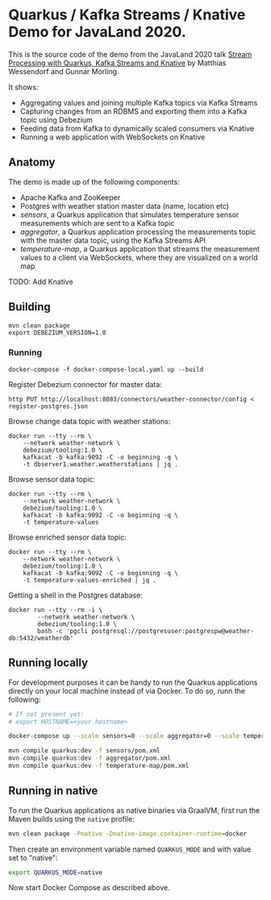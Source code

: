 # Quarkus / Kafka Streams / Knative Demo for JavaLand 2020.

This is the source code of the demo from the JavaLand 2020 talk [Stream Processing with Quarkus, Kafka Streams and Knative](https://programm.javaland.eu/2020/#/scheduledEvent/590798) by Matthias Wessendorf and Gunnar Morling.

It shows:

* Aggregating values and joining multiple Kafka topics via Kafka Streams
* Capturing changes from an RDBMS and exporting them into a Kafka topic using Debezium
* Feeding data from Kafka to dynamically scaled consumers via Knative
* Running a web application with WebSockets on Knative

## Anatomy

The demo is made up of the following components:

* Apache Kafka and ZooKeeper
* Postgres with weather station master data (name, location etc)
* _sensors_, a Quarkus application that simulates temperature sensor measurements which are sent to a Kafka topic
* _aggregator_, a Quarkus application processing the measurements topic with the master data topic, using the Kafka Streams API
* _temperature-map_, a Quarkus application that streams the measurement values to a client via WebSockets, where they are visualized on a world map

TODO: Add Knative

## Building

```
mvn clean package
export DEBEZIUM_VERSION=1.0
```

### Running

```
docker-compose -f docker-compose-local.yaml up --build
```

Register Debezium connector for master data:

```
http PUT http://localhost:8083/connectors/weather-connector/config < register-postgres.json
```

Browse change data topic with weather stations:

```
docker run --tty --rm \
    --network weather-network \
    debezium/tooling:1.0 \
    kafkacat -b kafka:9092 -C -o beginning -q \
    -t dbserver1.weather.weatherstations | jq .
```

Browse sensor data topic:

```
docker run --tty --rm \
    --network weather-network \
    debezium/tooling:1.0 \
    kafkacat -b kafka:9092 -C -o beginning -q \
    -t temperature-values
```

Browse enriched sensor data topic:

```
docker run --tty --rm \
    --network weather-network \
    debezium/tooling:1.0 \
    kafkacat -b kafka:9092 -C -o beginning -q \
    -t temperature-values-enriched | jq .
```

Getting a shell in the Postgres database:

```
docker run --tty --rm -i \
        --network weather-network \
        debezium/tooling:1.0 \
        bash -c 'pgcli postgresql://postgresuser:postgrespw@weather-db:5432/weatherdb'
```

## Running locally

For development purposes it can be handy to run the Quarkus applications
directly on your local machine instead of via Docker.
To do so, runn the following:

```bash
# If not present yet:
# export HOSTNAME=<your hostname>

docker-compose up --scale sensors=0 --scale aggregator=0 --scale temperature-map=0

mvn compile quarkus:dev -f sensors/pom.xml
mvn compile quarkus:dev -f aggregator/pom.xml
mvn compile quarkus:dev -f temperature-map/pom.xml
```

## Running in native

To run the Quarkus applications as native binaries via GraalVM,
first run the Maven builds using the `native` profile:

```bash
mvn clean package -Pnative -Dnative-image.container-runtime=docker
```

Then create an environment variable named `QUARKUS_MODE` and with value set to "native":

```bash
export QUARKUS_MODE=native
```

Now start Docker Compose as described above.
